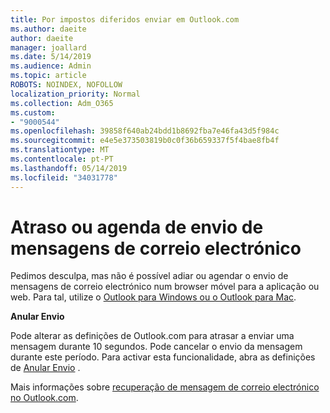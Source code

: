 ```yaml
---
title: Por impostos diferidos enviar em Outlook.com
ms.author: daeite
author: daeite
manager: joallard
ms.date: 5/14/2019
ms.audience: Admin
ms.topic: article
ROBOTS: NOINDEX, NOFOLLOW
localization_priority: Normal
ms.collection: Adm_O365
ms.custom:
- "9000544"
ms.openlocfilehash: 39858f640ab24bdd1b8692fba7e46fa43d5f984c
ms.sourcegitcommit: e4e5e373503819b0c0f36b659337f5f4bae8fb4f
ms.translationtype: MT
ms.contentlocale: pt-PT
ms.lasthandoff: 05/14/2019
ms.locfileid: "34031778"
---
```

# <a name="delay-or-schedule-sending-email-messages"></a>Atraso ou agenda de envio de mensagens de correio electrónico

Pedimos desculpa, mas não é possível adiar ou agendar o envio de mensagens de correio electrónico num browser móvel para a aplicação ou web. Para tal, utilize o [Outlook para Windows ou o Outlook para Mac](https://products.office.com/outlook/email-and-calendar-software-microsoft-outlook).

**Anular Envio**

Pode alterar as definições de Outlook.com para atrasar a enviar uma mensagem durante 10 segundos. Pode cancelar o envio da mensagem durante este período. Para activar esta funcionalidade, abra as definições de [Anular Envio](https://outlook.live.com/mail/options/mail/messageContent/undoSend) .

Mais informações sobre [recuperação de mensagem de correio electrónico no Outlook.com](https://support.office.com/article/c069ddde-5282-4085-8f4c-d7b133324f8a).